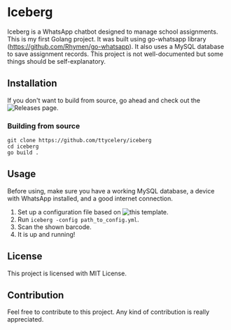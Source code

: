 # Iceberg
Iceberg is a WhatsApp chatbot designed to manage school assignments. This is my first Golang project. It was built using go-whatsapp library (https://github.com/Rhymen/go-whatsapp). It also uses a MySQL database to save assignment records. This project is not well-documented but some things should be self-explanatory.

## Installation
If you don't want to build from source, go ahead and check out the ![Releases](https://github.com/ttycelery/iceberg/releases) page.
### Building from source
```
git clone https://github.com/ttycelery/iceberg
cd iceberg
go build .
```
## Usage
Before using, make sure you have a working MySQL database, a device with WhatsApp installed, and a good internet connection.
1. Set up a configuration file based on ![this](https://github.com/ttycelery/iceberg/blob/master/config.yml.default) template.
2. Run `iceberg -config path_to_config.yml`.
3. Scan the shown barcode.
4. It is up and running!

## License
This project is licensed with MIT License.

## Contribution
Feel free to contribute to this project. Any kind of contribution is really appreciated.
